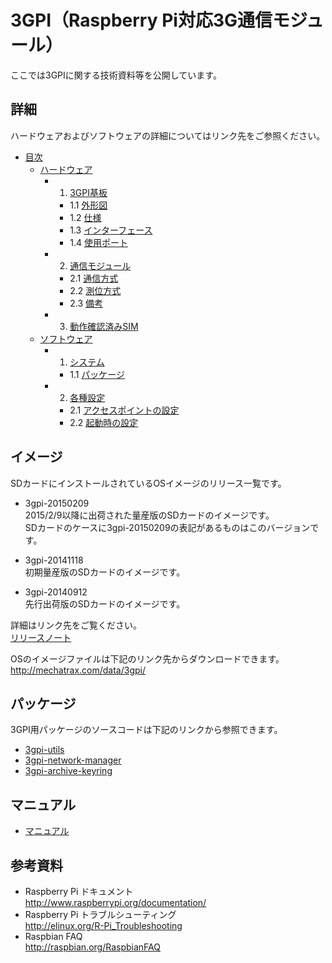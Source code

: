 # 3GPI（Raspberry Pi対応3G通信モジュール）

ここでは3GPIに関する技術資料等を公開しています。

## 詳細  
ハードウェアおよびソフトウェアの詳細についてはリンク先をご参照ください。  
* [目次](../../wiki)  
  * [ハードウェア](../../wiki/ハードウェア)  
    * 1. [3GPI基板](../../wiki/ハードウェア#1-3gpi%E5%9F%BA%E6%9D%BF)  
      * 1.1 [外形図](../../wiki/ハードウェア#11-%E5%A4%96%E5%BD%A2%E5%9B%B3)  
      * 1.2 [仕様](../../wiki/ハードウェア#12-%E4%BB%95%E6%A7%98)  
      * 1.3 [インターフェース](../../wiki/ハードウェア#13-%E3%82%A4%E3%83%B3%E3%82%BF%E3%83%BC%E3%83%95%E3%82%A7%E3%83%BC%E3%82%B9)  
      * 1.4 [使用ポート](../../wiki/ハードウェア#14-%E4%BD%BF%E7%94%A8%E3%83%9D%E3%83%BC%E3%83%88)  
    * 2. [通信モジュール](../../wiki/ハードウェア#2-%E9%80%9A%E4%BF%A1%E3%83%A2%E3%82%B8%E3%83%A5%E3%83%BC%E3%83%AB)  
      * 2.1 [通信方式](../../wiki/ハードウェア#21-%E9%80%9A%E4%BF%A1%E6%96%B9%E5%BC%8F)  
      * 2.2 [測位方式](../../wiki/ハードウェア#22-%E6%B8%AC%E4%BD%8D%E6%96%B9%E5%BC%8F)  
      * 2.3 [備考](../../wiki/ハードウェア#23-%E5%82%99%E8%80%83)  
    * 3. [動作確認済みSIM](../../wiki/ハードウェア#3-%E5%8B%95%E4%BD%9C%E7%A2%BA%E8%AA%8D%E6%B8%88%E3%81%BFsim)  
  * [ソフトウェア](../../wiki/ソフトウェア)  
    * 1. [システム](../../wiki/ソフトウェア#1-%E3%82%B7%E3%82%B9%E3%83%86%E3%83%A0)  
      * 1.1 [パッケージ](../../wiki/ソフトウェア#11-%E3%83%91%E3%83%83%E3%82%B1%E3%83%BC%E3%82%B8)  
    * 2. [各種設定](../../wiki/ソフトウェア#2-%E5%90%84%E7%A8%AE%E8%A8%AD%E5%AE%9A)  
      * 2.1 [アクセスポイントの設定](../../wiki/ソフトウェア#21-%E3%82%A2%E3%82%AF%E3%82%BB%E3%82%B9%E3%83%9D%E3%82%A4%E3%83%B3%E3%83%88%E3%81%AE%E8%A8%AD%E5%AE%9A)  
      * 2.2 [起動時の設定](../../wiki/ソフトウェア#22-%E8%B5%B7%E5%8B%95%E6%99%82%E3%81%AE%E8%A8%AD%E5%AE%9A)  

## イメージ  
 SDカードにインストールされているOSイメージのリリース一覧です。  
 
 * 3gpi-20150209  
  2015/2/9以降に出荷された量産版のSDカードのイメージです。  
  SDカードのケースに3gpi-20150209の表記があるものはこのバージョンです。  
 
 * 3gpi-20141118  
  初期量産版のSDカードのイメージです。  
 
 * 3gpi-20140912  
  先行出荷版のSDカードのイメージです。  
 
 詳細はリンク先をご覧ください。  
 [リリースノート](release)  
 
 OSのイメージファイルは下記のリンク先からダウンロードできます。  
 http://mechatrax.com/data/3gpi/  
 
## パッケージ  
 3GPI用パッケージのソースコードは下記のリンクから参照できます。
 
 * [3gpi-utils](../../../3gpi-utils)  
 * [3gpi-network-manager](../../../3gpi-network-manager)  
 * [3gpi-archive-keyring](../../../3gpi-archive-keyring)  

## マニュアル  
 * [マニュアル](manual)  

## 参考資料  
 + Raspberry Pi ドキュメント  
   http://www.raspberrypi.org/documentation/  
 + Raspberry Pi トラブルシューティング  
   http://elinux.org/R-Pi_Troubleshooting  
 + Raspbian FAQ  
   http://raspbian.org/RaspbianFAQ  
